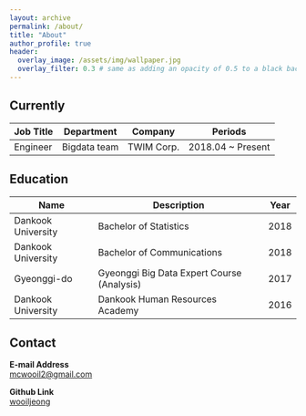 ```yaml
---
layout: archive
permalink: /about/
title: "About"
author_profile: true
header:
  overlay_image: /assets/img/wallpaper.jpg
  overlay_filter: 0.3 # same as adding an opacity of 0.5 to a black background
---
```


## Currently

| Job Title | Department   | Company   | Periods           |
| --------- | ------------ | --------- | ----------------- |
| Engineer  | Bigdata team | TWIM Corp.| 2018.04 ~ Present |


## Education

| Name | Description | Year |
| ---- | ----------- |----- |
| Dankook University | Bachelor of Statistics | 2018 |
| Dankook University | Bachelor of Communications | 2018 |
| Gyeonggi-do | Gyeonggi Big Data Expert Course (Analysis) | 2017 |
| Dankook University | Dankook Human Resources Academy | 2016 |


## Contact

**E-mail Address**    
mcwooil2@gmail.com

**Github Link**    
[wooiljeong](http://www.github.com/wooiljeong)

